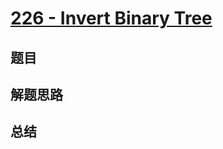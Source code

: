 # [226 - Invert Binary Tree](https://leetcode.com/problems/invert-binary-tree/)

## 题目


## 解题思路


## 总结


